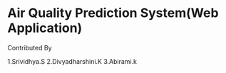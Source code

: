 # Air Quality Prediction System(Web Application)
Contributed By

1.Srividhya.S
2.Divyadharshini.K
3.Abirami.k
